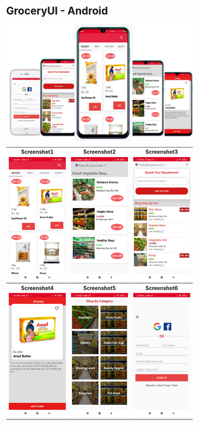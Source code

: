 # GroceryUI - Android


![](https://github.com/KulkarniAtharva/GroceryUI-Android/blob/master/Screenshots/screenshot0.jpg)


<table>
  <tr>
    <th>Screenshot1</th>
    <th>Screenshot2</th>
    <th>Screenshot3</th>
  </tr>
  
   <tr>
    <td><img src="https://github.com/KulkarniAtharva/GroceryUI-Android/blob/master/Screenshots/screenshot1.jpg"></td>
    <td><img src="https://github.com/KulkarniAtharva/GroceryUI-Android/blob/master/Screenshots/screenshot2.jpg"></td>
    <td><img src="https://github.com/KulkarniAtharva/GroceryUI-Android/blob/master/Screenshots/screenshot3.jpg"></td>
  </tr>
  
  <tr>
    <th>Screenshot4</th>
    <th>Screenshot5</th>
    <th>Screenshot6</th>
  </tr>
  
   <tr>
    <td><img src="https://github.com/KulkarniAtharva/GroceryUI-Android/blob/master/Screenshots/screenshot4.jpg"></td>
    <td><img src="https://github.com/KulkarniAtharva/GroceryUI-Android/blob/master/Screenshots/screenshot5.jpg"></td>
    <td><img src="https://github.com/KulkarniAtharva/GroceryUI-Android/blob/master/Screenshots/screenshot6.jpg"></td>
  </tr>
</table>



